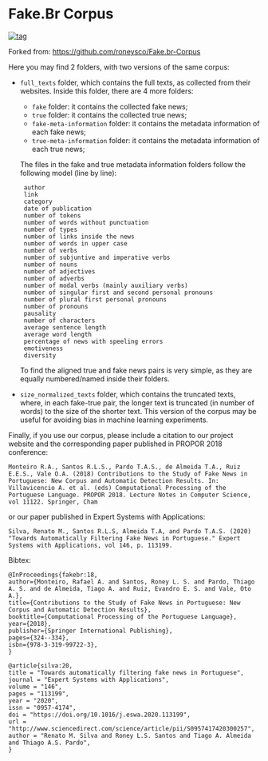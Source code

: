 # Fake.Br Corpus
[![tag](https://i.imgur.com/ZhZ9Mw7.png)](http://nilc.icmc.usp.br/nilc/index.php)

Forked from: https://github.com/roneysco/Fake.br-Corpus

Here you may find 2 folders, with two versions of the same corpus:

 - ``full_texts`` folder, which contains the full texts, as collected from their websites. Inside this folder, there are 4 more folders:

   - ``fake`` folder: it contains the collected fake news;
   - ``true`` folder: it contains the collected true news;
   - ``fake-meta-information`` folder: it contains the metadata information of each fake news;
   - ``true-meta-information`` folder: it contains the metadata information of each true news;

   The files in the fake and true metadata information folders follow the following model (line by line):

		author
		link
		category
		date of publication
		number of tokens
		number of words without punctuation
		number of types
		number of links inside the news
		number of words in upper case
		number of verbs
		number of subjuntive and imperative verbs
		number of nouns
		number of adjectives
		number of adverbs
		number of modal verbs (mainly auxiliary verbs)
		number of singular first and second personal pronouns
		number of plural first personal pronouns
		number of pronouns
		pausality
		number of characters
		average sentence length
		average word length
		percentage of news with speeling errors
		emotiveness
		diversity

   To find the aligned true and fake news pairs is very simple, as they are equally numbered/named inside their folders.

 - ``size_normalized_texts`` folder, which contains the truncated texts, where, in each fake-true pair, the longer text is truncated (in number of words) to the size of the shorter text. This version of the corpus may be useful for avoiding bias in machine learning experiments.

Finally, if you use our corpus, please include a citation to our project website and the corresponding paper published in PROPOR 2018 conference:

``Monteiro R.A., Santos R.L.S., Pardo T.A.S., de Almeida T.A., Ruiz E.E.S., Vale O.A. (2018) Contributions to the Study of Fake News in Portuguese: New Corpus and Automatic Detection Results. In: Villavicencio A. et al. (eds) Computational Processing of the Portuguese Language. PROPOR 2018. Lecture Notes in Computer Science, vol 11122. Springer, Cham``

or our paper published in Expert Systems with Applications:

``Silva, Renato M., Santos R.L.S, Almeida T.A, and Pardo T.A.S. (2020) "Towards Automatically Filtering Fake News in Portuguese." Expert Systems with Applications, vol 146, p. 113199.``

Bibtex:

	@InProceedings{fakebr:18,
	author={Monteiro, Rafael A. and Santos, Roney L. S. and Pardo, Thiago A. S. and de Almeida, Tiago A. and Ruiz, Evandro E. S. and Vale, Oto A.},
	title={Contributions to the Study of Fake News in Portuguese: New Corpus and Automatic Detection Results},
	booktitle={Computational Processing of the Portuguese Language},
	year={2018},
	publisher={Springer International Publishing},
	pages={324--334},
	isbn={978-3-319-99722-3},
	}
	
	@article{silva:20,
	title = "Towards automatically filtering fake news in Portuguese",
	journal = "Expert Systems with Applications",
	volume = "146",
	pages = "113199",
	year = "2020",
	issn = "0957-4174",
	doi = "https://doi.org/10.1016/j.eswa.2020.113199",
	url = "http://www.sciencedirect.com/science/article/pii/S0957417420300257",
	author = "Renato M. Silva and Roney L.S. Santos and Tiago A. Almeida and Thiago A.S. Pardo",
	}
	
	
